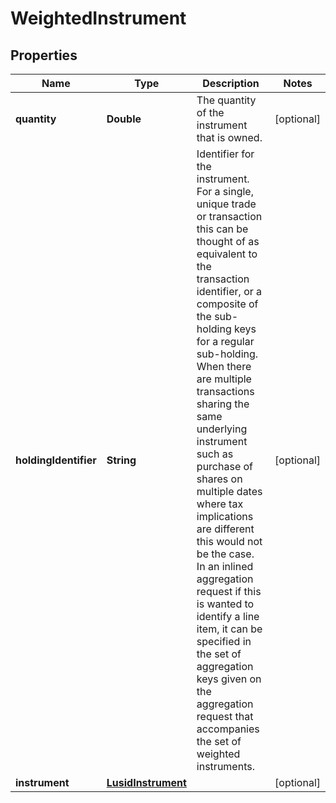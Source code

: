 

# WeightedInstrument

## Properties

Name | Type | Description | Notes
------------ | ------------- | ------------- | -------------
**quantity** | **Double** | The quantity of the instrument that is owned. |  [optional]
**holdingIdentifier** | **String** | Identifier for the instrument.  For a single, unique trade or transaction this can be thought of as equivalent to the transaction identifier, or  a composite of the sub-holding keys for a regular sub-holding. When there are multiple transactions sharing the same underlying instrument  such as purchase of shares on multiple dates where tax implications are different this would not be the case.    In an inlined aggregation request if this is wanted to identify a line item, it can be specified in the set of aggregation keys given on the aggregation  request that accompanies the set of weighted instruments. |  [optional]
**instrument** | [**LusidInstrument**](LusidInstrument.md) |  |  [optional]



